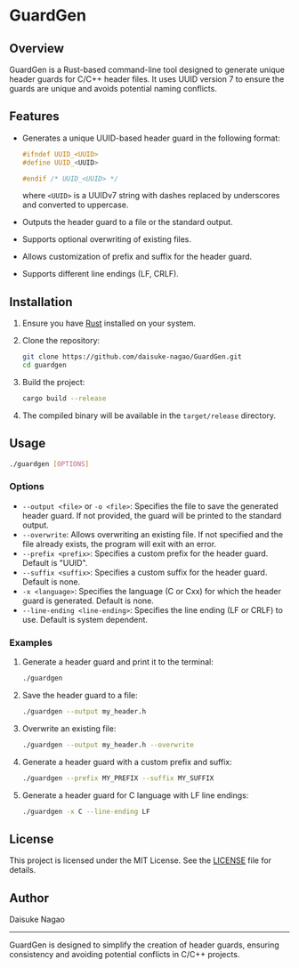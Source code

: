 # GuardGen

## Overview

GuardGen is a Rust-based command-line tool designed to generate unique header guards for C/C++ header files. It uses UUID version 7 to ensure the guards are unique and avoids potential naming conflicts.

## Features

- Generates a unique UUID-based header guard in the following format:

  ```c
  #ifndef UUID_<UUID>
  #define UUID_<UUID>

  #endif /* UUID_<UUID> */
  ```

  where `<UUID>` is a UUIDv7 string with dashes replaced by underscores and converted to uppercase.

- Outputs the header guard to a file or the standard output.
- Supports optional overwriting of existing files.
- Allows customization of prefix and suffix for the header guard.
- Supports different line endings (LF, CRLF).

## Installation

1. Ensure you have [Rust](https://www.rust-lang.org/) installed on your system.
2. Clone the repository:

   ```bash
   git clone https://github.com/daisuke-nagao/GuardGen.git
   cd guardgen
   ```

3. Build the project:

   ```bash
   cargo build --release
   ```

4. The compiled binary will be available in the `target/release` directory.

## Usage

```bash
./guardgen [OPTIONS]
```

### Options

- `--output <file>` or `-o <file>`: Specifies the file to save the generated header guard. If not provided, the guard will be printed to the standard output.
- `--overwrite`: Allows overwriting an existing file. If not specified and the file already exists, the program will exit with an error.
- `--prefix <prefix>`: Specifies a custom prefix for the header guard. Default is "UUID".
- `--suffix <suffix>`: Specifies a custom suffix for the header guard. Default is none.
- `-x <language>`: Specifies the language (C or Cxx) for which the header guard is generated. Default is none.
- `--line-ending <line-ending>`: Specifies the line ending (LF or CRLF) to use. Default is system dependent.

### Examples

1. Generate a header guard and print it to the terminal:

   ```bash
   ./guardgen
   ```

2. Save the header guard to a file:

   ```bash
   ./guardgen --output my_header.h
   ```

3. Overwrite an existing file:

   ```bash
   ./guardgen --output my_header.h --overwrite
   ```

4. Generate a header guard with a custom prefix and suffix:

   ```bash
   ./guardgen --prefix MY_PREFIX --suffix MY_SUFFIX
   ```

5. Generate a header guard for C language with LF line endings:

   ```bash
   ./guardgen -x C --line-ending LF
   ```

## License

This project is licensed under the MIT License. See the [LICENSE](LICENSE) file for details.

## Author

Daisuke Nagao

---

GuardGen is designed to simplify the creation of header guards, ensuring consistency and avoiding potential conflicts in C/C++ projects.
